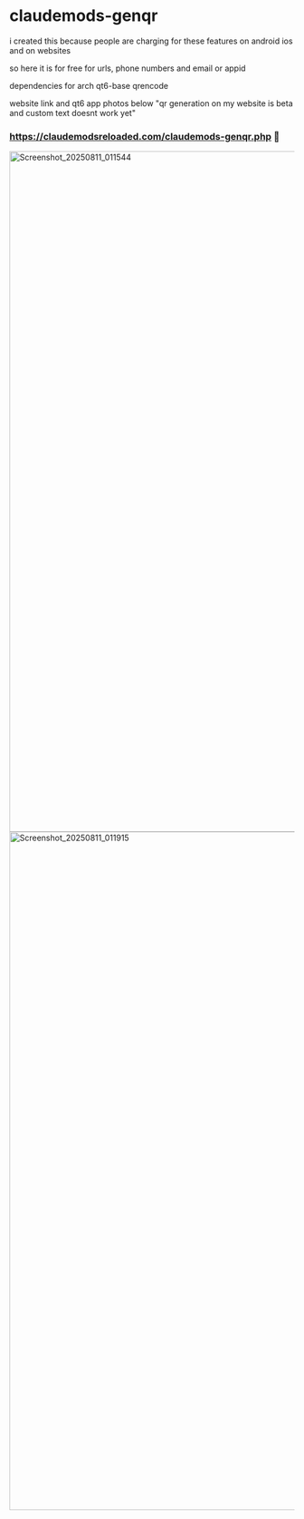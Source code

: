# claudemods-genqr

i created this because people are charging for these features on android ios and on websites

so here it is for free for urls, phone numbers and email or appid

dependencies for arch qt6-base qrencode

website link and qt6 app photos below "qr generation on my website is beta and custom text doesnt work yet"

### https://claudemodsreloaded.com/claudemods-genqr.php 🚀


<img width="1920" height="1200" alt="Screenshot_20250811_011544" src="https://github.com/user-attachments/assets/63123c1e-04ee-4e6f-a5b4-f7ef6ec3cc68" />

<img width="1920" height="1196" alt="Screenshot_20250811_011915" src="https://github.com/user-attachments/assets/54142f62-11f8-48ad-a7fc-eae6dd63e3d1" />
